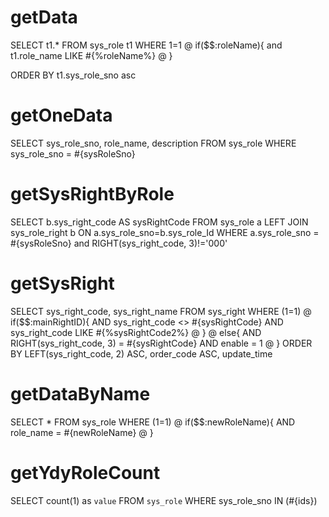 getData
===
SELECT t1.* FROM sys_role t1 WHERE 1=1
@ if($$:roleName){
  	and t1.role_name LIKE #{%roleName%} 
@ }

ORDER BY  t1.sys_role_sno asc
    

    
getOneData 
===
SELECT sys_role_sno, role_name, description FROM sys_role WHERE sys_role_sno = #{sysRoleSno}



getSysRightByRole
===
SELECT b.sys_right_code AS sysRightCode FROM sys_role a 
				LEFT JOIN sys_role_right b ON  a.sys_role_sno=b.sys_role_Id 
				WHERE a.sys_role_sno = #{sysRoleSno}
				and RIGHT(sys_right_code, 3)!='000'

	
				
getSysRight
===
SELECT sys_right_code, sys_right_name FROM sys_right WHERE (1=1)
@ if($$:mainRightID){
	AND sys_right_code <> #{sysRightCode} AND sys_right_code LIKE #{%sysRightCode2%} 
@ }
@ else{
	AND RIGHT(sys_right_code, 3) = #{sysRightCode} AND enable = 1
@ }
	ORDER BY LEFT(sys_right_code, 2) ASC, order_code ASC, update_time



getDataByName
===
SELECT * FROM sys_role WHERE (1=1)
@ if($$:newRoleName){
	AND role_name = #{newRoleName}
@ }


getYdyRoleCount
===
SELECT
  count(1) as `value`
FROM
  `sys_role`
WHERE sys_role_sno IN (#{ids}) 



